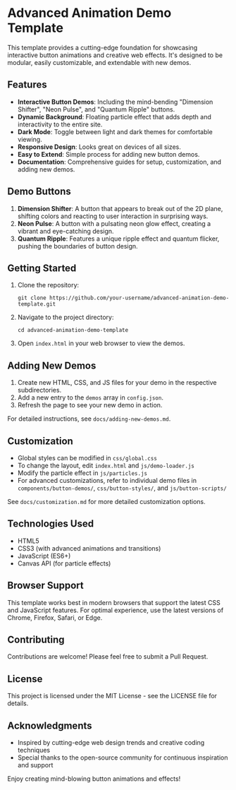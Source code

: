 # Advanced Animation Demo Template

This template provides a cutting-edge foundation for showcasing interactive button animations and creative web effects. It's designed to be modular, easily customizable, and extendable with new demos.

## Features

- **Interactive Button Demos**: Including the mind-bending "Dimension Shifter", "Neon Pulse", and "Quantum Ripple" buttons.
- **Dynamic Background**: Floating particle effect that adds depth and interactivity to the entire site.
- **Dark Mode**: Toggle between light and dark themes for comfortable viewing.
- **Responsive Design**: Looks great on devices of all sizes.
- **Easy to Extend**: Simple process for adding new button demos.
- **Documentation**: Comprehensive guides for setup, customization, and adding new demos.

## Demo Buttons

1. **Dimension Shifter**: A button that appears to break out of the 2D plane, shifting colors and reacting to user interaction in surprising ways.
2. **Neon Pulse**: A button with a pulsating neon glow effect, creating a vibrant and eye-catching design.
3. **Quantum Ripple**: Features a unique ripple effect and quantum flicker, pushing the boundaries of button design.

## Getting Started

1. Clone the repository:
   ```
   git clone https://github.com/your-username/advanced-animation-demo-template.git
   ```
2. Navigate to the project directory:
   ```
   cd advanced-animation-demo-template
   ```
3. Open `index.html` in your web browser to view the demos.

## Adding New Demos

1. Create new HTML, CSS, and JS files for your demo in the respective subdirectories.
2. Add a new entry to the `demos` array in `config.json`.
3. Refresh the page to see your new demo in action.

For detailed instructions, see `docs/adding-new-demos.md`.

## Customization

- Global styles can be modified in `css/global.css`
- To change the layout, edit `index.html` and `js/demo-loader.js`
- Modify the particle effect in `js/particles.js`
- For advanced customizations, refer to individual demo files in `components/button-demos/`, `css/button-styles/`, and `js/button-scripts/`

See `docs/customization.md` for more detailed customization options.

## Technologies Used

- HTML5
- CSS3 (with advanced animations and transitions)
- JavaScript (ES6+)
- Canvas API (for particle effects)

## Browser Support

This template works best in modern browsers that support the latest CSS and JavaScript features. For optimal experience, use the latest versions of Chrome, Firefox, Safari, or Edge.

## Contributing

Contributions are welcome! Please feel free to submit a Pull Request.

## License

This project is licensed under the MIT License - see the LICENSE file for details.

## Acknowledgments

- Inspired by cutting-edge web design trends and creative coding techniques
- Special thanks to the open-source community for continuous inspiration and support

Enjoy creating mind-blowing button animations and effects!
